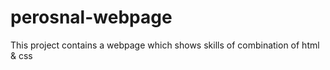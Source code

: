 # perosnal-webpage
This project contains a webpage  which shows skills of  combination of html &amp; css 
